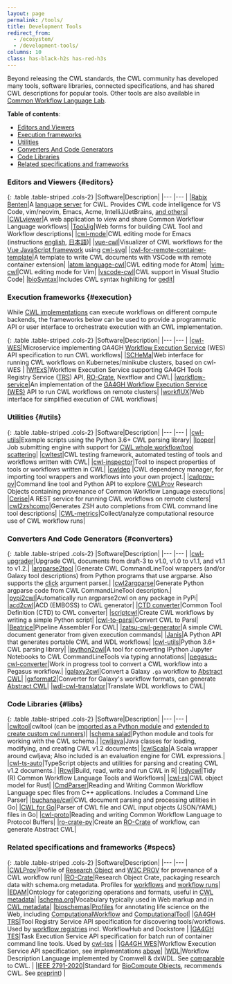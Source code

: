```yaml
---
layout: page
permalink: /tools/
title: Development Tools 
redirect_from:
  - /ecosystem/
  - /development-tools/
columns: 10
class: has-black-h2s has-red-h3s
---
```


<!-- ## Development tools for working with CWL -->

Beyond releasing the CWL standards, the CWL community has developed many
tools, software libraries, connected specifications, and has shared CWL
descriptions for popular tools.
Other tools are also available in [Common Workflow Language Lab](https://github.com/common-workflow-lab).

**Table of contents**:

* [Editors and Viewers](#editors)
* [Execution frameworks](#execution)
* [Utilities](#utils)
* [Converters And Code Generators](#converters)
* [Code Libraries](#libs)
* [Related specifications and frameworks](#specs)

### Editors and Viewers {#editors}

{: .table .table-striped .cols-2}
|Software|Description|
|--- |--- |
|[Rabix Benten](https://github.com/rabix/benten)|A [language server](https://langserver.org/) for CWL. Provides CWL code intelligence for VS Code, vim/neovim, Emacs, Acme, IntelliJ/JetBrains, [and others](https://langserver.org/#implementations-client)|
|[CWLviewer](https://view.commonwl.org/)|A web application to view and share Common Workflow Language workflows|
|[ToolJig](https://srp33.github.io/ToolJig/tool.html)|Web forms for building CWL Tool and Workflow descriptions|
|[cwl-mode](https://github.com/tom-tan/cwl-mode)|CWL editing mode for Emacs (instructions [english](https://qiita.com/tm_tn/items/6c9653847412d115bec0), [日本語](https://qiita.com/tm_tn/items/79eec754338d152b092d))|
|[vue-cwl](https://github.com/TMiguelT/vue-cwl)|Visualizer of CWL workflows for the [Vue JavaScript framework](https://vuejs.org/) using [cwl-svg](https://github.com/rabix/cwl-svg)|
|[cwl-for-remote-container-template](https://github.com/tom-tan/cwl-for-remote-container-template)|A template to write CWL documents with VSCode with remote container extension|
|[atom language-cwl](https://github.com/manabuishii/language-cwl)|CWL editing mode for Atom|
|[vim-cwl](https://github.com/manabuishii/vim-cwl)|CWL editing mode for Vim|
|[vscode-cwl](https://github.com/manabuishii/vscode-cwl)|CWL support in Visual Studio Code|
|[bioSyntax](http://biosyntax.org/)|Includes CWL syntax highliting for [gedit](https://wiki.gnome.org/Apps/Gedit)|

### Execution frameworks {#execution}

While [CWL implementations](/implementations/) can execute workflows on different compute backends, the frameworks below 
can be used to provide a programmatic API or user interface to orchestrate execution with an CWL implementation.

{: .table .table-striped .cols-2}
|Software|Description|
|--- |--- |
|[cwl-WES](https://github.com/elixir-cloud-aai/cwl-WES)|Microservice implementing GA4GH [Workflow Execution Service](https://github.com/ga4gh/workflow-execution-service-schemas) (WES) API specification to run CWL workflows|
|[SCHeMa](https://github.com/athenarc/schema)|Web interface for running CWL workflows on Kubernetes/minikube clusters, based on cwl-WES |
|[WfExS](https://github.com/inab/WfExS-backend)|Workflow Execution Service supporting GA4GH Tools Registry Service ([TRS](https://github.com/ga4gh/tool-registry-service-schemas)) API, [RO-Crate](https://w3id.org/ro/crate), Nextflow and CWL|
|[workflow-service](https://github.com/common-workflow-language/workflow-service)|An implementation of the [GA4GH Workflow Execution Service (WES)](https://github.com/ga4gh/workflow-execution-service-schemas) API to run CWL workflows on remote clusters|
|[workflUX](https://github.com/workflux/workflUX)|Web interface for simplified execution of CWL workflows|

### Utilities {#utils}

{: .table .table-striped .cols-2}
|Software|Description|
|--- |--- |
|[cwl-utils](https://github.com/common-workflow-language/cwl-utils)|Example scripts using the Python 3.6+ CWL parsing library|
|[looper](http://looper.databio.org/)| Job submitting engine with support for [CWL whole workflow/tool scattering](http://looper.databio.org/en/latest/pre-submission-hooks/#included-plugin-looperwrite_sample_yaml_cwl)|
|[cwltest](https://github.com/common-workflow-language/cwltest)|CWL testing framework,  automated testing of tools and workflows written with CWL|
|[cwl-inspector](https://github.com/tom-tan/cwl-inspector)|Tool to inspect properties of tools or workflows written in CWL|
|[cwldep](https://github.com/common-workflow-language/cwldep) |CWL dependency manager, for importing tool wrappers and workflows into your own project.|
|[cwlprov-py](http://github.com/common-workflow-language/cwlprov-py)|Command line tool and Python API to explore [CWLProv](https://w3id.org/cwl/prov/) Research Objects containing provenance of Common Workflow Language executions|
|[Cerise](https://github.com/MD-Studio/cerise)|A REST service for running CWL workflows on remote clusters|
|[cwl2zshcomp](https://github.com/kloetzl/cwl2zshcomp)|Generates ZSH auto completions from CWL command line tool descriptions|
|[CWL-metrics](https://inutano.github.io/cwl-metrics/)|Collect/analyze computational resource use of CWL workflow runs|


### Converters And Code Generators {#converters}

{: .table .table-striped .cols-2}
|Software|Description|
|--- |--- |
|[cwl-upgrader](https://github.com/common-workflow-language/cwl-upgrader)|Upgrade CWL documents from draft-3 to v1.0, v1.0 to v1.1, and v1.1 to v1.2.|
|[argparse2tool](https://github.com/erasche/argparse2tool#cwl-specific-functionality) |Generate CWL CommandLineTool wrappers (and/or Galaxy tool descriptions) from Python programs that use argparse.  Also supports the [click](http://click.pocoo.org/5/) argument parser.|
|[cwl2argparse](https://github.com/common-workflow-language/cwl2argparse)|Generate Python argparse code from CWL CommandLineTool description.|
|[pypi2cwl](https://github.com/common-workflow-language/pypi2cwl)|Automatically run argparse2cwl on any package in PyPi|
|[acd2cwl](https://github.com/common-workflow-language/acd2cwl)|ACD (EMBOSS) to CWL generator|
|[CTD converter](https://github.com/WorkflowConversion/CTDConverter)|Common Tool Definition (CTD) to CWL converter|
|[scriptcwl](https://github.com/NLeSC/scriptcwl)|Create CWL workflows by writing a simple Python script|
|[cwl-to-parsl](https://github.com/benhg/cwl-to-parsl)|Convert CWL to Parsl|
|[Beatrice](https://github.com/Parsoa/Beatrice)|Pipeline Assembler For CWL|
|[zatsu-cwl-generator](https://github.com/tom-tan/zatsu-cwl-generator)|A simple CWL document generator from given execution commands|
|[Janis](https://github.com/PMCC-BioinformaticsCore/janis)|A Python API that generates portable CWL and WDL workflows|
|[cwl-utils](https://github.com/common-workflow-language/cwl-utils)|Python 3.6+ CWL parsing library|
|[ipython2cwl](https://github.com/giannisdoukas/ipython2cwl)|A tool for converting IPython Jupyter Notebooks to CWL CommandLineTools via typing annotations|
|[pegasus-cwl-converter](https://pegasus.isi.edu/documentation/manpages/pegasus-cwl-converter.html)|Work in progress tool to convert a CWL workflow into a Pegasus workflow.|
|[galaxy2cwl](https://github.com/workflowhub-eu/galaxy2cwl)|Convert a Galaxy `.ga` workflow to [Abstract CWL](https://github.com/common-workflow-language/cwl-v1.2/pull/3)|
|[gxformat2](https://github.com/galaxyproject/gxformat2)|Converter for Galaxy's workflow formats, can generate [Abstract CWL](https://github.com/common-workflow-language/cwl-v1.2/pull/3)|
|[wdl-cwl-translator](https://github.com/common-workflow-lab/wdl-cwl-translator)|Translate WDL workflows to CWL|


### Code Libraries {#libs}

{: .table .table-striped .cols-2}
|Software|Description|
|--- |--- |
|[cwltool](https://github.com/common-workflow-language/cwltool)|cwltool (can be [imported as a Python module](https://github.com/common-workflow-language/cwltool#import-as-a-module) and [extended to create custom cwl runners](https://github.com/common-workflow-language/cwltool#extension-points))|
|[schema salad](https://github.com/common-workflow-language/schema_salad)|Python module and tools for working with the CWL schema.|
|[cwljava](https://github.com/common-workflow-lab/cwljava)|Java classes for loading, modifying, and creating CWL v1.2 documents|
|[cwlScala](https://github.com/dnanexus/cwlScala/)|A Scala wrapper around cwljava; Also included is an evaluation engine for CWL expressions.|
|[cwl-ts-auto](https://github.com/common-workflow-lab/cwl-ts-auto)|TypeScript objects and utilities for parsing and creating CWL v1.2 documents.|
|[Rcwl](https://github.com/hubentu/Rcwl)|Build, read, write and run CWL in R|
|[tidycwl](https://sbg.github.io/tidycwl/)|Tidy (R) Common Workflow Language Tools and Workflows|
|[cwl-rs](https://github.com/onnovalkering/cwl-rs)|CWL object model for Rust|
|[CmdParser](https://github.com/CBICA/CmdParser)|Reading and Writing Common Workflow Language spec files from C++ applications. Includes a Command Line Parser|
|[buchanae/cwl](https://github.com/buchanae/cwl)|CWL document parsing and processing utilities in Go|
|[CWL for Go](https://github.com/otiai10/cwl.go)|Parser of CWL file and CWL input objects (JSON/YAML) files in Go|
|[cwl-proto](https://github.com/broadinstitute/cwl-proto)|Reading and writing Common Workflow Language to Protocol Buffers|
|[ro-crate-py](https://github.com/ResearchObject/ro-crate-py)|Create an [RO-Crate](https://w3id.org/ro/crate) of workflow, can generate Abstract CWL|

### Related specifications and frameworks {#specs}

{: .table .table-striped .cols-2}
|Software|Description|
|--- |--- |
|[CWLProv](https://github.com/common-workflow-language/cwlprov)|Profile of [Research Object](https://www.researchobject.org/) and [W3C PROV](https://www.w3.org/TR/prov-overview/) for provenance of a CWL workflow run|
|[RO-Crate](https://w3id.org/ro/crate)|Research Object Crate, packaging research data with schema.org metadata. Profiles for [workflows](https://w3id.org/workflowhub/workflow-ro-crate/) and [workflow runs](https://www.researchobject.org/workflow-run-crate/)|
|[EDAM](https://edamontology.org/)|Ontology for categorizing operations and formats, useful in [CWL metadata](https://www.commonwl.org/user_guide/17-metadata/)|
|[schema.org](https://schema.org/)|Vocabulary typically used in Web markup and in [CWL metadata](https://www.commonwl.org/user_guide/17-metadata/)|
|[bioschemas](https://bioschemas.org/)|[Profiles](https://bioschemas.org/profiles/) for annotating life science on the Web, including [ComputationalWorkflow](https://bioschemas.org/profiles/ComputationalWorkflow/1.0-RELEASE) and [ComputationalTool](https://bioschemas.org/profiles/ComputationalTool/1.0-RELEASE)|
|[GA4GH TRS](https://github.com/ga4gh/tool-registry-service-schemas)|Tool Registry Service API specification for discovering tools/workflows. Used by [workflow registries](/repos/) incl. WorkflowHub and Dockstore |
|[GA4GH TES](https://github.com/ga4gh/task-execution-schemas)|Task Execution Service API specification for batch run of container command line tools. Used by [cwl-tes](https://github.com/ohsu-comp-bio/cwl-tes) |
|[GA4GH WES](https://github.com/ga4gh/workflow-execution-service-schemas)|Workflow Execution Service API specification, see implementations [above](#execution)|
|[WDL](https://github.com/openwdl/wdl)|Workflow Description Language implemented by Cromwell & dxWDL. See [comparable](https://github.com/dnanexus/dxCompiler/blob/main/doc/CWL_v1.2.0_to_WDL_v1.md) to CWL. |
|[IEEE 2791-2020](https://doi.org/10.1109/IEEESTD.2020.9094416)|Standard for [BioCompute Objects](https://biocomputeobject.org/), recommends CWL. See [preprint](https://www.research.manchester.ac.uk/portal/en/publications/ieee-standard-for-bioinformatics-analyses-generated-by-highthroughput-sequencing-hts-to-facilitate-communication(936de52b-ac53-4f0e-9927-77fd7073e88d).html)) |

